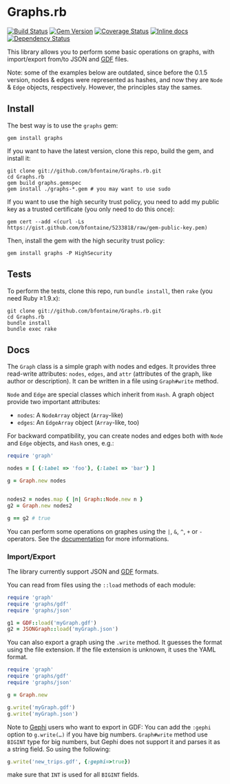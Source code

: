 # Graphs.rb

[![Build Status](https://travis-ci.org/bfontaine/Graphs.rb.png)](https://travis-ci.org/bfontaine/Graphs.rb)
[![Gem Version](https://badge.fury.io/rb/graphs.png)](http://badge.fury.io/rb/graphs)
[![Coverage Status](https://coveralls.io/repos/bfontaine/Graphs.rb/badge.png)](https://coveralls.io/r/bfontaine/Graphs.rb)
[![Inline docs](http://inch-ci.org/github/bfontaine/Graphs.rb.png)](http://inch-ci.org/github/bfontaine/Graphs.rb)
[![Dependency Status](https://gemnasium.com/bfontaine/Graphs.rb.png)](https://gemnasium.com/bfontaine/Graphs.rb)

This library allows you to perform some basic operations on graphs, with
import/export from/to JSON and [GDF][gdf-format] files.

Note: some of the examples below are outdated, since before the 0.1.5 version,
nodes & edges were represented as hashes, and now they are `Node` & `Edge`
objects, respectively. However, the principles stay the sames.

## Install

The best way is to use the `graphs` gem:

    gem install graphs

If you want to have the latest version, clone this repo, build the gem, and
install it:
    
    git clone git://github.com/bfontaine/Graphs.rb.git
    cd Graphs.rb
    gem build graphs.gemspec
    gem install ./graphs-*.gem # you may want to use sudo

If you want to use the high security trust policy, you need to add my public key
as a trusted certificate (you only need to do this once):

    gem cert --add <(curl -Ls https://gist.github.com/bfontaine/5233818/raw/gem-public-key.pem)

Then, install the gem with the high security trust policy:

    gem install graphs -P HighSecurity


## Tests

To perform the tests, clone this repo, run `bundle install`,
then `rake` (you need Ruby ≥1.9.x):

    git clone git://github.com/bfontaine/Graphs.rb.git
    cd Graphs.rb
    bundle install
    bundle exec rake


## Docs

The `Graph` class is a simple graph with nodes and edges. It provides three
read-write attributes: `nodes`, `edges`, and `attr` (attributes of the graph,
like author or description). It can be written in a file using `Graph#write`
method.

`Node` and `Edge` are special classes which inherit from `Hash`. A graph object
provide two important attributes:

* `nodes`: A `NodeArray` object (`Array`-like)
* `edges`: An `EdgeArray` object (`Array`-like, too)

For backward compatibility, you can create nodes and edges both with `Node` and
`Edge` objects, and `Hash` ones, e.g.:

```ruby
require 'graph'

nodes = [ {:label => 'foo'}, {:label => 'bar'} ]

g = Graph.new nodes


nodes2 = nodes.map { |n| Graph::Node.new n }
g2 = Graph.new nodes2

g == g2 # true
```

You can perform some operations on graphes using the `|`, `&`, `^`, `+` or `-`
operators. See the [documentation](http://rubydoc.info/gems/graphs/frames) for
more informations.

### Import/Export

The library currently support JSON and [GDF][gdf-format]
formats.

You can read from files using the `::load` methods of each module:

```ruby
require 'graph'
require 'graphs/gdf'
require 'graphs/json'

g1 = GDF::load('myGraph.gdf')
g2 = JSONGraph::load('myGraph.json')
```

You can also export a graph using the `.write` method. It guesses the format
using the file extension. If the file extension is unknown, it uses the YAML
format.

```ruby
require 'graph'
require 'graphs/gdf'
require 'graphs/json'

g = Graph.new

g.write('myGraph.gdf')
g.write('myGraph.json')
```

Note to [Gephi](https://github.com/gephi/gephi) users who want to export in GDF:
You can add the `:gephi` option to `g.write(…)` if you have big numbers.
`Graph#write` method use `BIGINT` type for big numbers, but Gephi does not
support it and parses it as a string field. So using the following:
    
```ruby
g.write('new_trips.gdf', {:gephi=>true})
```

make sure that `INT` is used for all `BIGINT` fields.


[gdf-format]: http://guess.wikispot.org/The_GUESS_.gdf_format
